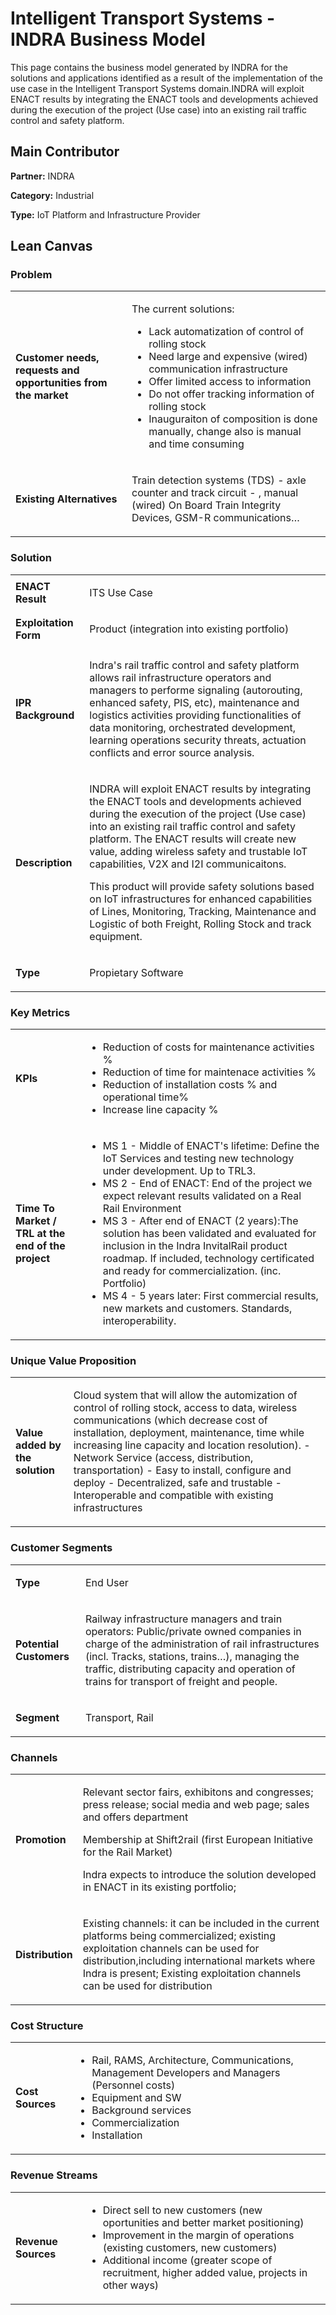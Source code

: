 
# Intelligent Transport Systems - INDRA Business Model

This page contains the business model generated by INDRA for the solutions and applications identified as a result of the implementation of the use case in the Intelligent Transport Systems domain.INDRA will exploit ENACT results by integrating the ENACT tools and developments achieved during the execution of the project (Use case) into an existing rail traffic control and safety platform.

## Main Contributor

**Partner:** INDRA

**Category:** Industrial

**Type:** IoT Platform and Infrastructure Provider

## Lean Canvas

### Problem

<table>
  <tr>
    <td rowspan="1">
      <b>Customer needs, requests and opportunities from the market</b>
    </td>
    <td rowspan="1">
      <p>The current solutions:
   <ul>     
     <li> Lack automatization of control of rolling stock</li>
     <li> Need large and expensive (wired) communication infrastructure</li>
     <li>Offer limited access to information</li>
     <li> Do not offer tracking information of rolling stock</li>
     <li>Inauguraiton of composition is done manually, change also is manual and time consuming</li></ul> </p>
    </td>
  </tr>
  <tr>
    <td rowspan="1">
      <b>Existing Alternatives</b> </td>
    <td rowspan="1">
      <p>Train detection systems (TDS) - axle counter and track circuit - , manual (wired) On Board Train Integrity Devices, GSM-R communications… </p>
    </td>
      </tr>
</table>

### Solution

<table>
  <tr>
    <td rowspan="1">
      <b>ENACT Result</b>
    </td>
    <td rowspan="1">
      <p>ITS Use Case</p>
    </td>
  </tr>
  <tr>
    <td rowspan="1">
      <b>Exploitation Form</b> </td>
    <td rowspan="1">
      <p> Product (integration into existing portfolio) </p>
    </td>
      </tr>
    <tr>
    <td rowspan="1">
      <b>IPR Background </b> </td>
    <td rowspan="1">
      <p>Indra's rail traffic control and safety platform allows rail infrastructure operators and managers to performe signaling (autorouting, enhanced safety, PIS, etc), maintenance and logistics activities providing functionalities of data monitoring, orchestrated development, learning operations security threats, actuation conflicts and error source analysis. </p>
    </td>
      </tr>
   <tr>
    <td rowspan="1">
      <b>Description </b> </td>
    <td rowspan="1">
      <p>INDRA will exploit ENACT results by integrating the ENACT tools and developments achieved during the execution of the project (Use case) into an existing rail traffic control and safety platform. The ENACT results will create new value, adding wireless safety and trustable IoT capabilities, V2X and I2I communicaitons. 

This product will provide safety solutions based on IoT infrastructures for enhanced capabilities of Lines, Monitoring, Tracking, Maintenance and Logistic of both Freight, Rolling Stock and track equipment.</p>
    </td>
      </tr>
     <tr>
    <td rowspan="1">
      <b>Type</b> </td>
    <td rowspan="1">
      <p>Propietary Software </p>
    </td>
      </tr>
</table>

### Key Metrics

<table>
  <tr>
    <td rowspan="1">
      <b>KPIs</b>
    </td>
    <td rowspan="1">
      <p>
<ul>
  <li> Reduction of costs for maintenance activities %</li>
  <li> Reduction of time for maintenace activities %</li>
  <li>Reduction of installation costs % and operational time%</li>
  <li> Increase line capacity %</li></ul>
</p>
    </td>
  </tr>
  <tr>
    <td rowspan="1">
      <b>Time To Market / TRL at the end of the project</b> </td>
    <td rowspan="1">
      <p>
 <ul>
<li> MS 1 - Middle of ENACT's lifetime:  Define the IoT Services and testing new technology under development. Up to TRL3.</li>

<li> MS 2 -  End of ENACT: End of the project we expect relevant results validated on a Real Rail Environment </li>

<li> MS 3 -  After end of ENACT (2 years):The solution has been validated and evaluated for inclusion in the Indra InvitalRail product roadmap. If included, technology certificated and ready for commercialization. (inc. Portfolio)</li>

<li> MS 4 -  5 years later: First commercial results, new markets and customers. Standards, interoperability.</li></ul> </p>
    </td>
      </tr>
</table>

### Unique Value Proposition

<table>
  <tr>
    <td rowspan="1">
      <b>Value added by the solution</b>
    </td>
    <td rowspan="1">
      <p>Cloud system that will allow the automization of control of rolling stock, access to data, wireless communications (which decrease cost of installation, deployment, maintenance, time while increasing line capacity and location resolution).
- Network Service (access, distribution, transportation)
- Easy to install, configure and deploy
- Decentralized, safe and trustable
- Interoperable and compatible with existing infrastructures </p>
    </td>
  </tr>

</table>

### Customer Segments

<table>
  <tr>
    <td rowspan="1">
      <b>Type</b>
    </td>
    <td rowspan="1">
      <p> End User</p>
    </td>
  </tr>
<tr>
    <td rowspan="1">
      <b>Potential Customers</b>
    </td>
    <td rowspan="1">
      <p>Railway infrastructure managers and train operators: Public/private owned companies in charge of the administration of rail infrastructures (incl. Tracks, stations, trains…), managing the traffic, distributing capacity and operation of trains for transport of freight and people.</p>
    </td>
  </tr>
  <tr>
    <td rowspan="1">
      <b>Segment</b>
    </td>
    <td rowspan="1">
      <p>Transport, Rail</p>
    </td>
  </tr>
</table>

### Channels
<table>
  <tr>
    <td rowspan="1">
      <b>Promotion</b>
    </td>
    <td rowspan="1">
      <p>Relevant sector fairs, exhibitons and congresses; press release; social media and web page; sales and offers department

Membership at Shift2rail (first European Initiative for the Rail Market)

Indra expects to introduce the solution developed in ENACT in its existing portfolio; </p>
    </td>
  </tr>
   <tr>
    <td rowspan="1">
      <b>Distribution</b>
    </td>
    <td rowspan="1">
      <p>Existing channels:  it can be included in the current platforms being commercialized; existing exploitation channels can be used for distribution,including international markets where Indra is present; Existing exploitation channels can be used for distribution</p>
    </td>
  </tr>
</table>

### Cost Structure
<table>
   <tr>
    <td rowspan="1">
      <b> Cost Sources</b>
    </td>
    <td rowspan="1">
      <p>
        <ul>
<li>Rail, RAMS, Architecture, Communications, Management Developers and Managers (Personnel costs)</li>
        
<li>Equipment and SW</li>

<li>Background services</li>

<li>Commercialization</li>

<li>Installation</li></ul>

</p>
    </td>
  </tr>
</table>

### Revenue Streams

<table>
   <tr>
    <td rowspan="1">
      <b> Revenue Sources</b>
    </td>
    <td rowspan="1">
      <p>
  <ul>
<li> Direct sell to new customers (new oportunities and better market positioning)</li>        
<li> Improvement in the margin of operations (existing customers, new customers)</li>
<li >Additional income (greater scope of recruitment, higher added value, projects in other ways)</li></ul>
</p>
    </td>
  </tr>
</table>
